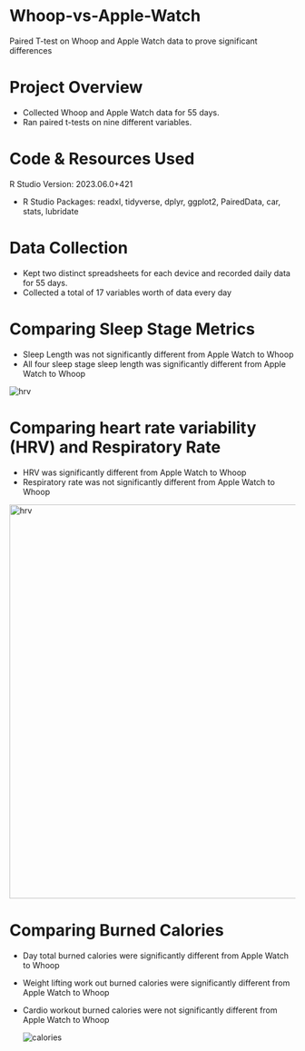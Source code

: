 # Whoop-vs-Apple-Watch
Paired T-test on Whoop and Apple Watch data to prove significant differences
# Project Overview
* Collected Whoop and Apple Watch data for 55 days. 
* Ran paired t-tests on nine different variables. 
# Code & Resources Used
R Studio Version: 2023.06.0+421 
* R Studio Packages: readxl, tidyverse, dplyr, ggplot2, PairedData, car, stats, lubridate
# Data Collection
* Kept two distinct spreadsheets for each device and recorded daily data for 55 days.
* Collected a total of 17 variables worth of data every day
# Comparing Sleep Stage Metrics
* Sleep Length was not significantly different from Apple Watch to Whoop 
* All four sleep stage sleep length was significantly different from Apple Watch to Whoop

![hrv](https://github.com/CinoonBak/Whoop-vs-Apple-Watch/assets/118776460/84cd10c2-a834-49b8-ab7d-140e52d2181b)

# Comparing heart rate variability (HRV) and Respiratory Rate
* HRV was significantly different from Apple Watch to Whoop
* Respiratory rate was not significantly different from Apple Watch to Whoop

<img width="694" alt="hrv" src="https://github.com/CinoonBak/Whoop-vs-Apple-Watch/assets/118776460/85d4b379-03a3-46d1-a849-42e4ac864f40">

# Comparing Burned Calories
* Day total burned calories were significantly different from Apple Watch to Whoop
* Weight lifting work out burned calories were significantly different from Apple Watch to Whoop
* Cardio workout burned calories were not significantly different from Apple Watch to Whoop

  ![calories](https://github.com/CinoonBak/Whoop-vs-Apple-Watch/assets/118776460/0ad9ae52-ff82-4c20-9d7e-f7c7db1df648)
